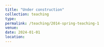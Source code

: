 ```yaml
---
title: "Under construction"
collection: teaching
type:
permalink: /teaching/2014-spring-teaching-1
venue:
date: 2024-01-01
location: 
---
```

